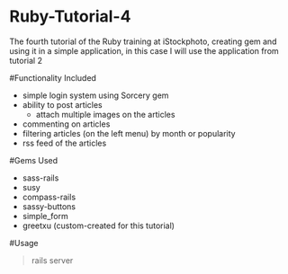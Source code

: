 Ruby-Tutorial-4
===============

The fourth tutorial of the Ruby training at iStockphoto, creating gem and using it
in a simple application, in this case I will use the application from tutorial 2

#Functionality Included
* simple login system using Sorcery gem
* ability to post articles
    * attach multiple images on the articles
* commenting on articles
* filtering articles (on the left menu) by month or popularity
* rss feed of the articles

#Gems Used
* sass-rails
* susy
* compass-rails
* sassy-buttons
* simple_form
* greetxu (custom-created for this tutorial)

#Usage
> rails server
